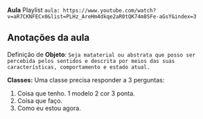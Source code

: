 **Aula**
Playlist `aula: https://www.youtube.com/watch?v=aR7CKNFECx0&list=PLHz_AreHm4dkqe2aR0tQK74m8SFe-aGsY&index=3`


## Anotações da aula

Definição de **Objeto**:
`Seja mataterial ou abstrata que posso ser percebida pelos sentidos e descrita por meios das suas características, comportamento e estado atual.`

**Classes:**
Uma classe precisa responder a 3 perguntas:
1. Coisa que tenho.
    1 modelo
    2 cor
    3 ponta. 
2. Coisa que faço.
3. Como eu estou agora.